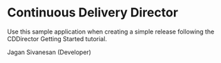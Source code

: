 # Continuous Delivery Director
Use this sample application when creating a simple release following the CDDirector Getting Started tutorial.

Jagan Sivanesan (Developer)